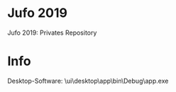 # Jufo 2019
 Jufo 2019: Privates Repository 
 
# Info
  Desktop-Software: \ui\desktop\app\bin\Debug\app.exe